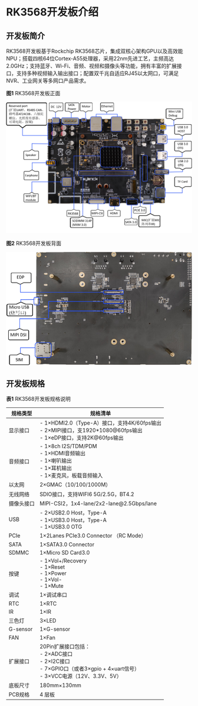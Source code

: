 # RK3568开发板介绍


## 开发板简介

RK3568开发板基于Rockchip RK3568芯片，集成双核心架构GPU以及高效能NPU；搭载四核64位Cortex-A55处理器，采用22nm先进工艺，主频高达2.0GHz；支持蓝牙、Wi-Fi、音频、视频和摄像头等功能，拥有丰富的扩展接口，支持多种视频输入输出接口；配置双千兆自适应RJ45以太网口，可满足NVR、工业网关等多网口产品需求。

  **图1** RK3568开发板正面

  ![zh-cn_image_0000001271442261](figures/zh-cn_image_0000001271442261.png)

  **图2** RK3568开发板背面

  ![zh-cn_image_0000001226602394](figures/zh-cn_image_0000001226602394.png)


## 开发板规格

  **表1** RK3568开发板规格说明

| 规格类型 | 规格清单 | 
| -------- | -------- |
| 显示接口 | -&nbsp;1×HDMI2.0（Type-A）接口，支持4K/60fps输出<br/>-&nbsp;2×MIPI接口，支1920\*1080\@60fps输出<br/>-&nbsp;1×eDP接口，支持2K\@60fps输出 | 
| 音频接口 | -&nbsp;1×8ch&nbsp;I2S/TDM/PDM<br/>-&nbsp;1×HDMI音频输出<br/>-&nbsp;1×喇叭输出<br/>-&nbsp;1×耳机输出<br/>-&nbsp;1×麦克风，板载音频输入 | 
| 以太网 | 2×GMAC（10/100/1000M） | 
| 无线网络 | SDIO接口，支持WIFI6&nbsp;5G/2.5G，BT4.2 | 
| 摄像头接口 | MIPI-CSI2，1x4-lane/2x2-lane\@2.5Gbps/lane | 
| USB | -&nbsp;2×USB2.0&nbsp;Host，Type-A<br/>-&nbsp;1×USB3.0&nbsp;Host，Type-A<br/>-&nbsp;1×USB3.0&nbsp;OTG | 
| PCIe | 1×2Lanes&nbsp;PCIe3.0&nbsp;Connector&nbsp;（RC&nbsp;Mode） | 
| SATA | 1×SATA3.0&nbsp;Connector | 
| SDMMC | 1×Micro&nbsp;SD&nbsp;Card3.0 | 
| 按键 | -&nbsp;1×Vol+/Recovery<br/>-&nbsp;1×Reset<br/>-&nbsp;1×Power<br/>-&nbsp;1×Vol-<br/>-&nbsp;1×Mute | 
| 调试 | 1×调试串口 | 
| RTC | 1×RTC | 
| IR | 1×IR | 
| 三色灯 | 3×LED | 
| G-sensor | 1×G-sensor | 
| FAN | 1×Fan | 
| 扩展接口 | 20Pin扩展接口包括：<br/>-&nbsp;2×ADC接口<br/>-&nbsp;2×I2C接口<br/>-&nbsp;7×GPIO口（或者3×gpio&nbsp;+&nbsp;4×uart信号）<br/>-&nbsp;3×VCC电源（12V、3.3V、5V） | 
| 底板尺寸 | 180mm×130mm | 
| PCB规格 | 4&nbsp;层板 | 
